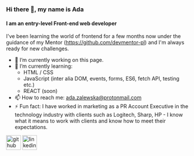 ### Hi there 👋, my name is Ada
#### I am an entry-level Front-end web developer
I've been learning the world of frontend for a few months now under the guidance of my Mentor (https://github.com/devmentor-pl) and I'm always ready for new challenges.

- 🔭 I’m currently working on this page. 
- 🌱 I’m currently learning:
  - HTML / CSS 
  - JavaScript (inter alia DOM, events, forms, ES6, fetch API, testing etc.)
  - REACT (soon) 
- 📫 How to reach me: ada.zalewska@protonmail.com 
- ⚡ Fun fact: I have worked in marketing as a PR Account Executive in the technology industry with clients such as Logitech, Sharp, HP - I know what it means to work with clients and know how to meet their expectations. 


[<img src='https://cdn.jsdelivr.net/npm/simple-icons@3.0.1/icons/github.svg' alt='github' height='40'>](https://github.com/adazalewska)  [<img src='https://cdn.jsdelivr.net/npm/simple-icons@3.0.1/icons/linkedin.svg' alt='linkedin' height='40'>](https://www.linkedin.com/in/ada-zalewska-78334414a/)  

